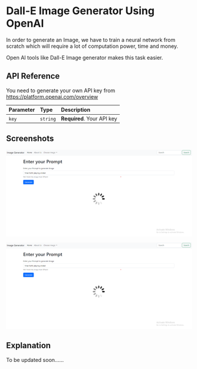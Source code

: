 
# Dall-E Image Generator Using OpenAI

In order to generate an Image, we have to train a neural network from scratch which will require a lot of computation power, time and money.

Open AI tools like Dall-E Image generator makes this task easier.



## API Reference

You need to generate your own API key from https://platform.openai.com/overview

| Parameter | Type     | Description                |
| :-------- | :------- | :------------------------- |
| `key` | `string` | **Required**. Your API key |




## Screenshots
![Alt text](<1.png>)

![Alt text](<2.png>)

## Explanation
To be updated soon......